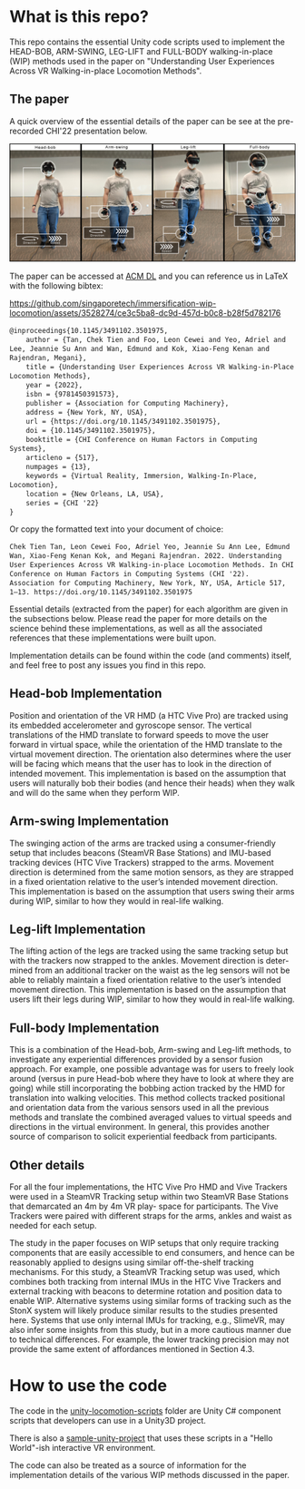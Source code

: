 # What is this repo?

This repo contains the essential Unity code scripts used to implement the HEAD-BOB, ARM-SWING, LEG-LIFT and FULL-BODY walking-in-place (WIP) methods used in the paper on "Understanding User Experiences Across VR Walking-in-place Locomotion Methods".

## The paper

A quick overview of the essential details of the paper can be see at the pre-recorded CHI'22 presentation below.

[![CHI '22 Video Presentation](https://github.com/singaporetech/immersification-wip-locomotion/blob/main/images/locomotion-setups.jpg)](https://youtu.be/vT0VGSpjBsE)

The paper can be accessed at [ACM DL](https://dl.acm.org/doi/abs/10.1145/3491102.3501975) and you can reference us in LaTeX with the following bibtex:

https://github.com/singaporetech/immersification-wip-locomotion/assets/3528274/ce3c5ba8-dc9d-457d-b0c8-b28f5d782176

```
@inproceedings{10.1145/3491102.3501975,
    author = {Tan, Chek Tien and Foo, Leon Cewei and Yeo, Adriel and Lee, Jeannie Su Ann and Wan, Edmund and Kok, Xiao-Feng Kenan and Rajendran, Megani},
    title = {Understanding User Experiences Across VR Walking-in-Place Locomotion Methods},
    year = {2022},
    isbn = {9781450391573},
    publisher = {Association for Computing Machinery},
    address = {New York, NY, USA},
    url = {https://doi.org/10.1145/3491102.3501975},
    doi = {10.1145/3491102.3501975},
    booktitle = {CHI Conference on Human Factors in Computing Systems},
    articleno = {517},
    numpages = {13},
    keywords = {Virtual Reality, Immersion, Walking-In-Place, Locomotion},
    location = {New Orleans, LA, USA},
    series = {CHI '22}
}
```

Or copy the formatted text into your document of choice:

```
Chek Tien Tan, Leon Cewei Foo, Adriel Yeo, Jeannie Su Ann Lee, Edmund Wan, Xiao-Feng Kenan Kok, and Megani Rajendran. 2022. Understanding User Experiences Across VR Walking-in-place Locomotion Methods. In CHI Conference on Human Factors in Computing Systems (CHI '22). Association for Computing Machinery, New York, NY, USA, Article 517, 1–13. https://doi.org/10.1145/3491102.3501975
```

Essential details (extracted from the paper) for each algorithm are given in the subsections below. Please read the paper for more details on the science behind these implementations, as well as all the associated references that these implementations were built upon. 

Implementation details can be found within the code (and comments) itself, and feel free to post any issues you find in this repo.

## Head-bob Implementation

Position and orientation of the VR HMD (a HTC Vive Pro) are tracked using its embedded accelerometer and gyroscope sensor. The vertical translations of the HMD translate to forward speeds to move the user forward in virtual space, while the orientation of the HMD translate to the virtual movement direction. The orientation also determines where the user will be facing which means that the user has to look in the direction of intended movement. This implementation is based on the assumption that users will naturally bob their bodies (and hence their heads) when they walk and will do the same when they perform WIP.

## Arm-swing Implementation

The swinging action of the arms are tracked using a consumer-friendly setup that includes beacons (SteamVR Base Stations) and IMU-based tracking devices (HTC Vive Trackers) strapped to the arms. Movement direction is determined from the same motion sensors, as they are strapped in a fixed orientation relative to the user’s intended movement direction. This implementation is based on the assumption that users swing their arms during WIP, similar to how they would in real-life walking.

## Leg-lift Implementation

The lifting action of the legs are tracked using the same tracking setup but with the trackers now strapped to the ankles. Movement direction is deter- mined from an additional tracker on the waist as the leg sensors will not be able to reliably maintain a fixed orientation relative to the user’s intended movement direction. This implementation is based on the assumption that users lift their legs during WIP, similar to how they would in real-life walking.

## Full-body Implementation

This is a combination of the Head-bob, Arm-swing and Leg-lift methods, to investigate any experiential differences provided by a sensor fusion approach. For example, one possible advantage was for users to freely look around (versus in pure Head-bob where they have to look at where they are going) while still incorporating the bobbing action tracked by the HMD for translation into walking velocities. This method collects tracked positional and orientation data from the various sensors used in all the previous methods and translate the combined averaged values to virtual speeds and directions in the virtual environment. In general, this provides another source of comparison to solicit experiential feedback from participants.

## Other details

For all the four implementations, the HTC Vive Pro HMD and Vive Trackers were used in a SteamVR Tracking setup within two SteamVR Base Stations that demarcated an 4m by 4m VR play- space for participants. The Vive Trackers were paired with different straps for the arms, ankles and waist as needed for each setup.

The study in the paper focuses on WIP setups that only require tracking components that are easily accessible to end consumers, and hence can be reasonably applied to designs using similar off-the-shelf tracking mechanisms. For this study, a SteamVR Tracking setup was used, which combines both tracking from internal IMUs in the HTC Vive Trackers and external tracking with beacons to determine rotation and position data to enable WIP. Alternative systems using similar forms of tracking such as the StonX system will likely produce similar results to the studies presented here. Systems that use only internal IMUs for tracking, e.g., SlimeVR, may also infer some insights from this study, but in a more cautious manner due to technical differences. For example, the lower tracking precision may not provide the same extent of affordances mentioned in Section 4.3.

# How to use the code

The code in the [unity-locomotion-scripts](https://github.com/singaporetech/immersification-wip-locomotion/tree/main/unity-locomotion-scripts) folder are Unity C# component scripts that developers can use in a Unity3D project. 

There is also a [sample-unity-project](https://github.com/singaporetech/immersification-wip-locomotion/tree/main/sample-unity-project) that uses these scripts in a "Hello World"-ish interactive VR environment.

The code can also be treated as a source of information for the implementation details of the various WIP methods discussed in the paper.
